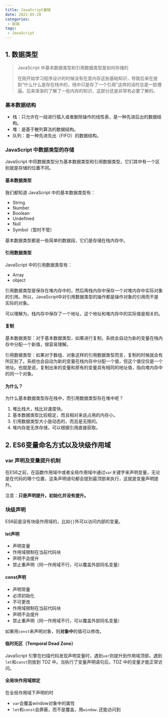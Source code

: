 ```yaml
---
title: JavaScript基础
date: 2021-05-20
categories:
 - 前端
tags:
 - JavaScript
---
```


<!-- more -->



## 1. 数据类型

> JavaScript 中基本数据类型和引用数据类型是如何存储的
>
> 在刚开始学习程序设计的时候没有在意内存这些基础知识，导致后来在提到“什么什么是存在栈中的，栈中只是存了一个引用”这样的话时总是一脸懵逼。后来渐渐的了解了一些内存的知识，这部分还是非常有必要了解的。

### 基本数据结构

- 栈：只允许在一段进行插入或者删除操作的线性表，是一种先进后出的数据结构。
- 堆：是基于散列算法的数据结构。
- 队列：是一种先进先出（FIFO）的数据结构。



### JavaScript 中数据类型的存储

JavaScript 中将数据类型分为基本数据类型和引用数据类型，它们其中有一个区别就是存储的位置不同。

#### 基本数据类型

我们都知道 JavaScript 中的基本数据类型有：

- String
- Number
- Boolean
- Undefined
- Null
- Symbol（暂时不管）

基本数据类型都是一些简单的数据段，它们是存储在栈内存中。



#### 引用数据类型

JavaScript 中的引用数据类型有：

- Array
- object

引用数据类型是保存在堆内存中的，然后再栈内存中保存一个对堆内存中实际对象的引用。所以，JavaScript中对引用数据类型的操作都是操作对象的引用而不是实际的对象。

可以理解为，栈内存中保存了一个地址，这个地址和堆内存中的实际值是相关的。



#### 复制

基本数据类型：对于基本数据类型，如果进行复制，系统会自动为新的变量在栈内存中分配一个新值，很容易理解。

引用数据类型：如果对于数组、对象这样的引用数据类型而言，复制的时候就会有所区别了。系统也会自动为新的变量在栈内存中分配一个值，但这个值仅仅是一个地址。也就是说，复制出来的变量和原有的变量具有相同的地址值，指向堆内存中的同一个对象。



#### 为什么？

为什么基本数据类型存在栈中，而引用数据类型存在堆中呢？

1. 堆比栈大，栈比对速度快。
2. 基本数据类型比较稳定，而且相对来说占用的内存小。
3. 引用数据类型大小是动态的，而且是无限的。
4. 堆内存是无序存储，可以根据引用直接获取。



## 2. ES6变量命名方式以及块级作用域

### var 声明及变量提升机制

在ES6之前，在函数作用域中或者全局作用域中通过`var`关键字来声明变量，无论是在代码的哪个位置，这条声明语句都会提到最顶部来执行，这就是变量声明提升。

注意：**只是声明提升，初始化并没有提升。**



### 块级声明

ES6前是没有块级作用域的，比如`{}`外可以访问内部的变量。

#### let声明

- 声明变量
- 作用域限制在当前代码块
- 声明不会提升
- 禁止重声明（同一作用域不行，可以覆盖外部同名变量）



#### const声明

- 声明常量
- 必须初始化
- 不可更改
- 作用域限制在当前代码块
- 声明不会提升
- 禁止重声明（同一作用域不行，可以覆盖外部同名变量）

如果用`const`来声明对象，则**对象中**的值可以修改。



#### 临时死区（Temporal Dead Zone）

JavaScript 引擎在扫描代码发现声明变量时，遇到`var`则提升到作用域顶部，遇到`let`和`const`则放到 TDZ 中。当执行了变量声明语句后，TDZ 中的变量才能正常访问。



#### 全局块作用域绑定

在全局作用域下声明的时

- `var`会覆盖window对象中的属性
- `let`和`const`会屏蔽，而不是覆盖，用`window.`还能访问到